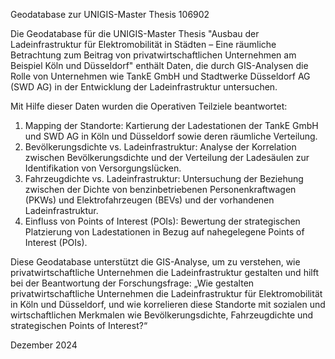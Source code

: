 Geodatabase zur UNIGIS-Master Thesis 106902

Die Geodatabase für die UNIGIS-Master Thesis "Ausbau der Ladeinfrastruktur für Elektromobilität in Städten – Eine räumliche Betrachtung zum Beitrag von privatwirtschaftlichen Unternehmen am Beispiel Köln und Düsseldorf" enthält Daten, die durch GIS-Analysen die Rolle von Unternehmen wie TankE GmbH und Stadtwerke Düsseldorf AG (SWD AG) in der Entwicklung der Ladeinfrastruktur untersuchen.  

Mit Hilfe dieser Daten wurden die Operativen Teilziele beantwortet:
1. Mapping der Standorte: Kartierung der Ladestationen der TankE GmbH und SWD AG in Köln und Düsseldorf sowie deren räumliche Verteilung.
2. Bevölkerungsdichte vs. Ladeinfrastruktur: Analyse der Korrelation zwischen Bevölkerungsdichte und der Verteilung der Ladesäulen zur Identifikation von Versorgungslücken.
3. Fahrzeugdichte vs. Ladeinfrastruktur: Untersuchung der Beziehung zwischen der Dichte von benzinbetriebenen Personenkraftwagen (PKWs) und Elektrofahrzeugen (BEVs) und der vorhandenen Ladeinfrastruktur.
4. Einfluss von Points of Interest (POIs): Bewertung der strategischen Platzierung von Ladestationen in Bezug auf nahegelegene Points of Interest (POIs).

Diese Geodatabase unterstützt die GIS-Analyse, um zu verstehen, wie privatwirtschaftliche Unternehmen die Ladeinfrastruktur gestalten und hilft bei der Beantwortung der Forschungsfrage:
„Wie gestalten privatwirtschaftliche Unternehmen die Ladeinfrastruktur für Elektromobilität in Köln und Düsseldorf, und wie korrelieren diese Standorte mit sozialen und wirtschaftlichen Merkmalen wie Bevölkerungsdichte, Fahrzeugdichte und strategischen Points of Interest?“  

Dezember 2024
